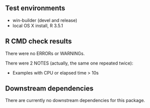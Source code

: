 ## Test environments
* win-builder (devel and release)
* local OS X install, R 3.5.1

## R CMD check results
There were no ERRORs or WARNINGs. 

There were 2 NOTES (actually, the same one repeated twice):

* Examples with CPU or elapsed time > 10s

  

## Downstream dependencies
There are currently no downstream dependencies for this package.


